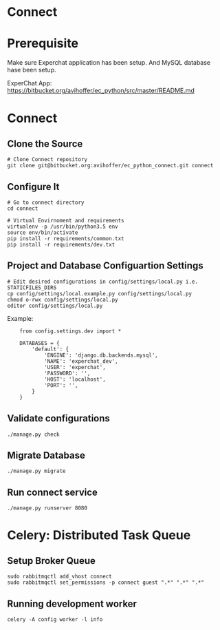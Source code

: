 Connect
=========

# Prerequisite

Make sure Experchat application has been setup. And MySQL database hase been setup.

ExperChat App: https://bitbucket.org/avihoffer/ec_python/src/master/README.md

# Connect

## Clone the Source

    # Clone Connect repository
    git clone git@bitbucket.org:avihoffer/ec_python_connect.git connect

## Configure It

    # Go to connect directory
    cd connect

    # Virtual Envirnoment and requirements
    virtualenv -p /usr/bin/python3.5 env
    source env/bin/activate
    pip install -r requirements/common.txt
    pip install -r requirements/dev.txt

## Project and Database Configuartion Settings

    # Edit desired configurations in config/settings/local.py i.e. STATICFILES_DIRS
    cp config/settings/local.example.py config/settings/local.py
    chmod o-rwx config/settings/local.py
    editor config/settings/local.py

Example:

        from config.settings.dev import *

        DATABASES = {
            'default': {
                'ENGINE': 'django.db.backends.mysql',
                'NAME': 'experchat_dev',
                'USER': 'experchat',
                'PASSWORD': '',
                'HOST': 'localhost',
                'PORT': '',
            }
        }

## Validate configurations

    ./manage.py check

## Migrate Database

    ./manage.py migrate

## Run connect service

    ./manage.py runserver 8080

# Celery: Distributed Task Queue

## Setup Broker Queue

    sudo rabbitmqctl add_vhost connect
    sudo rabbitmqctl set_permissions -p connect guest ".*" ".*" ".*"

## Running development worker

    celery -A config worker -l info
